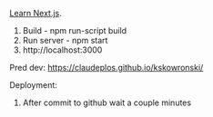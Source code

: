 [Learn Next.js](https://nextjs.org/learn).

1. Build - npm run-script build
2. Run server - npm start
3. http://localhost:3000

Pred dev: https://claudeplos.github.io/kskowronski/

Deployment:
1. After commit to github wait a couple minutes 